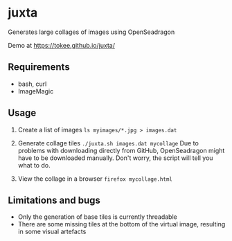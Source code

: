 # juxta
Generates large collages of images using OpenSeadragon

Demo at https://tokee.github.io/juxta/

## Requirements
 * bash, curl
 * ImageMagic

## Usage

1. Create a list of images
   `ls myimages/*.jpg > images.dat`

2. Generate collage tiles
  `./juxta.sh images.dat mycollage`
Due to problems with downloading directly from GitHub, OpenSeadragon might have to be downloaded manually. Don't worry, the script will tell you what to do.

3. View the collage in a browser
 `firefox mycollage.html`

## Limitations and bugs
 * Only the generation of base tiles is currently threadable
 * There are some missing tiles at the bottom of the virtual image, resulting in some visual artefacts

